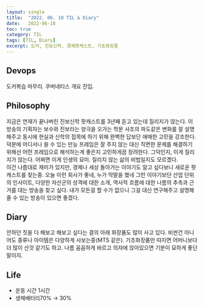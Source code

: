 ```yaml
---
layout:	single
title:	"2022. 06. 18 TIL & Diary"
date:	2022-06-18
toc: true
category: TIL
tags: [TIL, Diary]
excerpt: 도커, 진보신학, 경제팟캐스트, 기초화장품
---
```

## Devops  
도커복습 마무리. 쿠버네티스 개요 진입.

## Philosophy  
지금은 연재가 끝나버린 진보신학 팟캐스트를 3년째 듣고 있는데 질리지가 않는다. 이 방송의 기획자는 보수와 진보라는 양극을 오가는 학문 사조의 파도같은 변화를 잘 설명해주고 동시에 현실과 신학의 접목에 하기 위해 완벽한 답보단 애매한 고민을 강조한다. 덕분에 어디서나 쓸 수 있는 만능 프레임은 잘 주지 않는 대신 직면한 문제를 해결하기 위해선 어떤 프레임으로 해석하는게 좋은지 고민하게끔 장려한다. 그덕인지, 이게 질리지가 않는다. 어쩌면 이게 인생의 묘미. 질리지 않는 삶의 비법일지도 모르곘다.  
이건 나름대로 재미가 있지만, 경제나 세상 돌아가는 이야기도 알고 싶다보니 새로운 팟캐스트를 찾는중. 오늘 이런 회사가 좋네, 누가 막말을 했네 그런 이야기보단 산업 단위의 인사이트, 다양한 자산군의 성격에 대한 소개, 역사적 흐름에 대한 나름의 추측과 근거를 대는 방송을 찾고 싶다. 내가 모든걸 할 수가 없으니 그걸 대신 연구해주고 설명해줄 수 있는 방송이 있으면 좋겠다.  
## Diary  
안하던 짓을 다 해보고 해보고 싶다는 결의 아래 화장품도 많이 사고 있다. 비싼건 아니어도 종류나 아이템은 다양하게 사보는중(MTS 같은). 기초화장품만 따지면 어머니보다 더 많이 산것 같기도 하고. 나름 꼼꼼하게 바르고 의자에 앉아있으면 기분이 묘하게 좋단말이지.  
## Life  
- 운동 시간 1시간
- 생체배터리70% → 30%
  